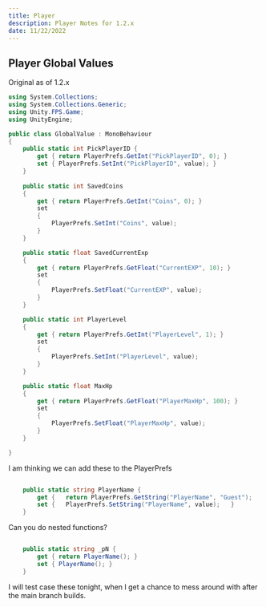 ```yaml
---
title: Player
description: Player Notes for 1.2.x
date: 11/22/2022
---
```


## Player Global Values

Original as of 1.2.x

```c#
using System.Collections;
using System.Collections.Generic;
using Unity.FPS.Game;
using UnityEngine;

public class GlobalValue : MonoBehaviour
{
    public static int PickPlayerID {
        get { return PlayerPrefs.GetInt("PickPlayerID", 0); }
        set { PlayerPrefs.SetInt("PickPlayerID", value); }
    }
    
    public static int SavedCoins
    {
        get { return PlayerPrefs.GetInt("Coins", 0); }
        set
        {
            PlayerPrefs.SetInt("Coins", value);
        }
    }

    public static float SavedCurrentExp
    {
        get { return PlayerPrefs.GetFloat("CurrentEXP", 10); }
        set
        {
            PlayerPrefs.SetFloat("CurrentEXP", value);
        }
    }

    public static int PlayerLevel
    {
        get { return PlayerPrefs.GetInt("PlayerLevel", 1); }
        set
        {
            PlayerPrefs.SetInt("PlayerLevel", value);
        }
    }

    public static float MaxHp
    {
        get { return PlayerPrefs.GetFloat("PlayerMaxHp", 100); }
        set
        {
            PlayerPrefs.SetFloat("PlayerMaxHp", value);
        }
    }

}
```

I am thinking we can add these to the PlayerPrefs

```c#

    public static string PlayerName {
        get {   return PlayerPrefs.GetString("PlayerName", "Guest");   }
        set {   PlayerPrefs.SetString("PlayerName", value);   }
    }

```

Can you do nested functions?

```c#

    public static string _pN {
        get { return PlayerName(); }
        set { PlayerName(); }
    }

```

I will test case these tonight, when I get a chance to mess around with after the main branch builds.
